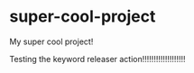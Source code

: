# super-cool-project
My super cool project!

Testing the keyword releaser action!!!!!!!!!!!!!!!!!!!
